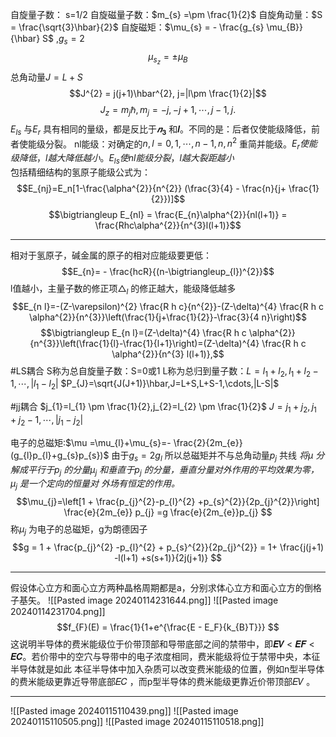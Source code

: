 自旋量子数： s=1/2
自旋磁量子数：$m_{s} =\pm \frac{1}{2}$ 
自旋角动量：$S = \frac{\sqrt{3}\hbar}{2}$ 
自旋磁矩：$\mu_{s} = - \frac{g_{s} \mu_{B}}{\hbar}  S$           ,$g_{s}=2$ 
$$\mu_{s_{z}}=\pm \mu_B  $$ 
总角动量$J=L+S$ 
$$J^{2} = j(j+1)\hbar^{2}, j=|l\pm \frac{1}{2}|$$ $$ J_{z}= m_{j}\hbar, m_{j}= -j,-j+1,\cdots,j-1,j.$$
$E_{ls}$ 与$E_r$ 具有相同的量级，都是反比于$𝒏_𝟑$ 和𝒍。不同的是：后者仅使能级降低，前者使能级分裂。
nl能级：对确定的$n,l =0,1,\cdots,n-1,n, n^{2}$ 重简并能级。$E_{r}使能级降低，l越大降低越小。E_{ls}使nl能级分裂，l越大裂距越小$  
包括精细结构的氢原子能级公式为：
$$E_{nj}=E_n[1-\frac{\alpha^{2}}{n^{2}} (\frac{3}{4} - \frac{n}{j+ \frac{1}{2}})]$$ $$\bigtriangleup E_{nl} = \frac{E_{n}\alpha^{2}}{nl(l+1)} = \frac{Rhc\alpha^{2}}{n^{3}l(l+1)}$$ 
___
相对于氢原子，碱金属的原子的相对应能级要更低：
$$E_{n}= - \frac{hcR}{(n-\bigtriangleup_{l})^{2}}$$
l值越小，主量子数的修正项$\bigtriangleup_l$  的修正越大，能级降低越多
$$E_{n l}=-(Z-\varepsilon)^{2} \frac{R h c}{n^{2}}-(Z-\delta)^{4} \frac{R h c \alpha^{2}}{n^{3}}\left(\frac{1}{j+\frac{1}{2}}-\frac{3}{4 n}\right)$$
$$\bigtriangleup E_{n l}=(Z-\delta)^{4} \frac{R h c \alpha^{2}}{n^{3}}\left(\frac{1}{l}-\frac{1}{l+1}\right)=(Z-\delta)^{4} \frac{R h c \alpha^{2}}{n^{3} l(l+1)},$$
#LS耦合
S称为总自旋量子数：S=0或1
L称为总归到量子数：$L=l_{1}+l_{2},l_{1}+l_{2}-1,\cdots ,|l_{1}-l_{2}|$ 
$P_{J}=\sqrt{J(J+1)}\hbar,J=L+S,L+S-1,\cdots,|L-S|$ 

#jj耦合
$j_{1}=l_{1} \pm \frac{1}{2},j_{2}=l_{2} \pm \frac{1}{2}$ 
$J=j_{1}+j_{2},j_{1}+j_{2}-1,\cdots ,|j_{1}-j_{2}|$ 

电子的总磁矩:$\mu =\mu_{l}+\mu_{s}=- \frac{2}{2m_{e}} (g_{l}p_{l}+g_{s}p_{s})$ 
由于$g_{s}= 2g_{l}$ 所以总磁矩并不与总角动量$p_{j}$ 共线
*将$\mu$ 分解成平行于$p_{j}$ 的分量$\mu_{j}$ 和垂直于$p_{j}$ 的分量，垂直分量对外作用的平均效果为零，$\mu_{j}$ 是一个定向的恒量对 外场有恒定的作用。*
$$\mu_{j}=\left[1 + \frac{p_{j}^{2}-p_{l}^{2} +p_{s}^{2}}{2p_{j}^{2}}\right] \frac{e}{2m_{e}} p_{j} =g \frac{e}{2m_{e}}p_{j} $$ 称$\mu_{j}$ 为电子的总磁矩，g为朗德因子
$$g = 1 + \frac{p_{j}^{2} -p_{l}^{2} + p_{s}^{2}}{2p_{j}^{2}} = 1+ \frac{j(j+1) -l(l+1) +s(s+1)}{2j(j+1)} $$

___
假设体心立方和面心立方两种晶格周期都是a，分别求体心立方和面心立方的倒格子基矢。
![[Pasted image 20240114231644.png]]
![[Pasted image 20240114231704.png]]
$$f_{F}(E) = \frac{1}{1+e^{\frac{E - E_F}{k_{B}T}}} $$
这说明半导体的费米能级位于价带顶部和导带底部之间的禁带中，即𝑬𝑽 < 𝑬𝑭 < 𝑬𝑪。若价带中的空穴与导带中的电子浓度相同，费米能级将位于禁带中央，本征半导体就是如此
本征半导体中加入杂质可以改变费米能级的位置，例如n型半导体的费米能级更靠近导带底部𝐸𝐶 ，而p型半导体的费米能级更靠近价带顶部𝐸𝑉 。
___



![[Pasted image 20240115110439.png]]
![[Pasted image 20240115110505.png]]
![[Pasted image 20240115110518.png]]
